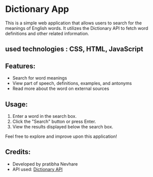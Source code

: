 # Dictionary App

This is a simple web application that allows users to search for the meanings of English words. 
It utilizes the Dictionary API to fetch word definitions and other related information.

## used technologies : CSS, HTML, JavaScript

## Features:
- Search for word meanings
- View part of speech, definitions, examples, and antonyms
- Read more about the word on external sources

## Usage:
1. Enter a word in the search box.
2. Click the "Search" button or press Enter.
3. View the results displayed below the search box.

Feel free to explore and improve upon this application!

## Credits:
- Developed by pratibha Nevhare
- API used: [Dictionary API](https://api.dictionaryapi.dev/)
